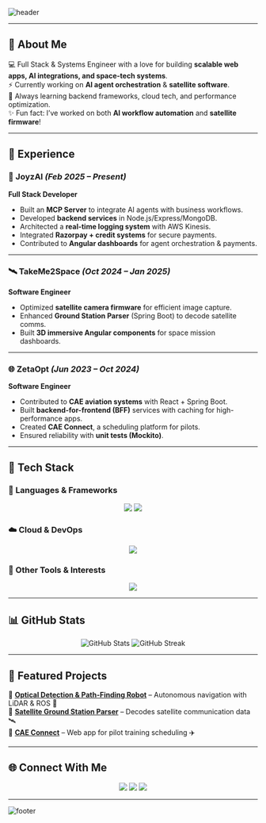 <!-- Profile Banner -->
![header](https://capsule-render.vercel.app/api?type=waving&color=0:0f2027,100:2c5364&height=200&section=header&text=Hey%20there!%20I'm%20Jayanth%20👋&fontSize=30&fontColor=ffffff&animation=fadeIn)

---

## 🌟 About Me
💻 Full Stack & Systems Engineer with a love for building **scalable web apps, AI integrations, and space-tech systems**.  
⚡ Currently working on **AI agent orchestration** & **satellite software**.  
🌱 Always learning backend frameworks, cloud tech, and performance optimization.  
✨ Fun fact: I’ve worked on both **AI workflow automation** and **satellite firmware**!  

---

## 💼 Experience

### 🚀 JoyzAI *(Feb 2025 – Present)*
**Full Stack Developer**
- Built an **MCP Server** to integrate AI agents with business workflows.  
- Developed **backend services** in Node.js/Express/MongoDB.  
- Architected a **real-time logging system** with AWS Kinesis.  
- Integrated **Razorpay + credit systems** for secure payments.  
- Contributed to **Angular dashboards** for agent orchestration & payments.  

---

### 🛰 TakeMe2Space *(Oct 2024 – Jan 2025)*
**Software Engineer**
- Optimized **satellite camera firmware** for efficient image capture.  
- Enhanced **Ground Station Parser** (Spring Boot) to decode satellite comms.  
- Built **3D immersive Angular components** for space mission dashboards.  

---

### 🌐 ZetaOpt *(Jun 2023 – Oct 2024)*
**Software Engineer**
- Contributed to **CAE aviation systems** with React + Spring Boot.  
- Built **backend-for-frontend (BFF)** services with caching for high-performance apps.  
- Created **CAE Connect**, a scheduling platform for pilots.  
- Ensured reliability with **unit tests (Mockito)**.  

---

## 🔧 Tech Stack

### 🚀 Languages & Frameworks
<p align="center">
  <img src="https://skillicons.dev/icons?i=java,js,ts,python,cpp,c" />
  <img src="https://skillicons.dev/icons?i=spring,express,react,angular,nodejs" />
</p>

### ☁️ Cloud & DevOps
<p align="center">
  <img src="https://skillicons.dev/icons?i=aws,azure,docker,kubernetes,git" />
</p>

### 📡 Other Tools & Interests
<p align="center">
  <img src="https://skillicons.dev/icons?i=mongodb,postgres,opencv" />
</p>

---

## 📊 GitHub Stats
<p align="center">
  <img src="https://github-readme-stats.vercel.app/api?username=Jayanth19524&show_icons=true&theme=tokyonight" alt="GitHub Stats" />
  <img src="https://github-readme-streak-stats.herokuapp.com/?user=Jayanth19524&theme=tokyonight" alt="GitHub Streak" />
</p>

---

## 🚀 Featured Projects
🔹 **[Optical Detection & Path-Finding Robot](#)** – Autonomous navigation with LiDAR & ROS 🚗  
🔹 **[Satellite Ground Station Parser](#)** – Decodes satellite communication data 🛰  
🔹 **[CAE Connect](#)** – Web app for pilot training scheduling ✈️  

---

## 🌐 Connect With Me
<p align="center">
  <a href="mailto:gandhamjayanth27@gmail.com"><img src="https://skillicons.dev/icons?i=gmail" /></a>
  <a href="https://www.linkedin.com/in/g-v-s-jayanth-4a7a8b195/"><img src="https://skillicons.dev/icons?i=linkedin" /></a>
  <a href="https://github.com/Jayanth19524"><img src="https://skillicons.dev/icons?i=github" /></a>
</p>

---

<!-- Footer -->
![footer](https://capsule-render.vercel.app/api?type=waving&color=0:2c5364,100:0f2027&height=120&section=footer)

